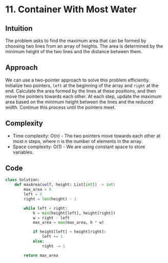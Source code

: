 # 11. Container With Most Water

## Intuition

The problem asks to find the maximum area that can be formed by choosing two lines from an array of heights. The area is determined by the minimum height of the two lines and the distance between them.

## Approach

We can use a two-pointer approach to solve this problem efficiently. Initialize two pointers, `left` at the beginning of the array and `right` at the end. Calculate the area formed by the lines at these positions, and then move the pointers towards each other. At each step, update the maximum area based on the minimum height between the lines and the reduced width. Continue this process until the pointers meet.

## Complexity

- Time complexity: O(n) - The two pointers move towards each other at most n steps, where n is the number of elements in the array.
- Space complexity: O(1) - We are using constant space to store variables.

## Code

```python
class Solution:
    def maxArea(self, height: List[int]) -> int:
        max_area = 0
        left = 0
        right = len(height) - 1

        while left < right:
            h = min(height[left], height[right])
            w = right - left
            max_area = max(max_area, h * w)

            if height[left] < height[right]:
                left += 1
            else:
                right -= 1

        return max_area
```

